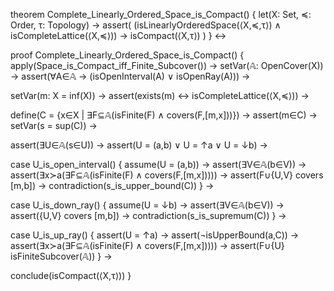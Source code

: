 theorem Complete_Linearly_Ordered_Space_is_Compact() {
  let(X: Set, ≼: Order, τ: Topology) →
  assert(
    (isLinearlyOrderedSpace(⟨X,≼,τ⟩) ∧ 
     isCompleteLattice(⟨X,≼⟩)) →
    isCompact(⟨X,τ⟩)
  )
} ↔

proof Complete_Linearly_Ordered_Space_is_Compact() {
  apply(Space_is_Compact_iff_Finite_Subcover()) →
  setVar(𝔸: OpenCover(X)) →
  assert(∀A∈𝔸 → (isOpenInterval(A) ∨ isOpenRay(A))) →
  
  setVar(m: X = inf(X)) →
  assert(exists(m) ↔ isCompleteLattice(⟨X,≼⟩)) →
  
  define(C = {x∈X | ∃F⊆𝔸(isFinite(F) ∧ covers(F,[m,x]))}) →
  assert(m∈C) →
  setVar(s = sup(C)) →
  
  assert(∃U∈𝔸(s∈U)) →
  assert(U = (a,b) ∨ U = ↑a ∨ U = ↓b) →
  
  case U_is_open_interval() {
    assume(U = (a,b)) →
    assert(∃V∈𝔸(b∈V)) →
    assert(∃x≻a(∃F⊆𝔸(isFinite(F) ∧ covers(F,[m,x])))) →
    assert(F∪{U,V} covers [m,b]) →
    contradiction(s_is_upper_bound(C))
  } →
  
  case U_is_down_ray() {
    assume(U = ↓b) →
    assert(∃V∈𝔸(b∈V)) →
    assert({U,V} covers [m,b]) →
    contradiction(s_is_supremum(C))
  } →
  
  case U_is_up_ray() {
    assert(U = ↑a) →
    assert(¬isUpperBound(a,C)) →
    assert(∃x≻a(∃F⊆𝔸(isFinite(F) ∧ covers(F,[m,x])))) →
    assert(F∪{U} isFiniteSubcover(𝔸))
  } →
  
  conclude(isCompact(⟨X,τ⟩))
}